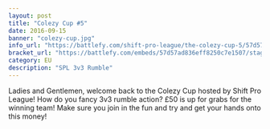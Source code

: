 ```yaml
---
layout: post
title: "Colezy Cup #5"
date: 2016-09-15
banner: "colezy-cup.jpg"
info_url: "https://battlefy.com/shift-pro-league/the-colezy-cup-5/57d57ad836eff8250c7e1507/info"
bracket_url: "https://battlefy.com/embeds/57d57ad836eff8250c7e1507/stage/57d57ad836eff8250c7e1508"
category: EU
description: "SPL 3v3 Rumble"
---
```


Ladies and Gentlemen, welcome back to the Colezy Cup hosted by Shift Pro League! How do you fancy 3v3 rumble action? £50 is up for grabs for the winning team! Make sure you join in the fun and try and get your hands onto this money!
